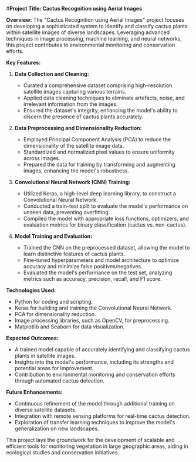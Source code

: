 #**Project Title: Cactus Recognition using Aerial Images**

**Overview:**
The "Cactus Recognition using Aerial Images" project focuses on developing a sophisticated system to identify and classify cactus plants within satellite images of diverse landscapes. Leveraging advanced techniques in image processing, machine learning, and neural networks, this project contributes to environmental monitoring and conservation efforts.

**Key Features:**

1. **Data Collection and Cleaning:**
   - Curated a comprehensive dataset comprising high-resolution satellite images capturing various terrains.
   - Applied data cleaning techniques to eliminate artefacts, noise, and irrelevant information from the images.
   - Ensured the dataset's integrity, enhancing the model's ability to discern the presence of cactus plants accurately.

2. **Data Preprocessing and Dimensionality Reduction:**
   - Employed Principal Component Analysis (PCA) to reduce the dimensionality of the satellite image data.
   - Standardized and normalized pixel values to ensure uniformity across images.
   - Prepared the data for training by transforming and augmenting images, enhancing the model's robustness.

3. **Convolutional Neural Network (CNN) Training:**
   - Utilized Keras, a high-level deep learning library, to construct a Convolutional Neural Network.
   - Conducted a train-test split to evaluate the model's performance on unseen data, preventing overfitting.
   - Compiled the model with appropriate loss functions, optimizers, and evaluation metrics for binary classification (cactus vs. non-cactus).

4. **Model Training and Evaluation:**
   - Trained the CNN on the preprocessed dataset, allowing the model to learn distinctive features of cactus plants.
   - Fine-tuned hyperparameters and model architecture to optimize accuracy and minimize false positives/negatives.
   - Evaluated the model's performance on the test set, analyzing metrics such as accuracy, precision, recall, and F1 score.

**Technologies Used:**
- Python for coding and scripting.
- Keras for building and training the Convolutional Neural Network.
- PCA for dimensionality reduction.
- Image processing libraries, such as OpenCV, for preprocessing.
- Matplotlib and Seaborn for data visualization.

**Expected Outcomes:**
- A trained model capable of accurately identifying and classifying cactus plants in satellite images.
- Insights into the model's performance, including its strengths and potential areas for improvement.
- Contribution to environmental monitoring and conservation efforts through automated cactus detection.

**Future Enhancements:**
- Continuous refinement of the model through additional training on diverse satellite datasets.
- Integration with remote sensing platforms for real-time cactus detection.
- Exploration of transfer learning techniques to improve the model's generalization on new landscapes.

This project lays the groundwork for the development of scalable and efficient tools for monitoring vegetation in large geographic areas, aiding in ecological studies and conservation initiatives.

